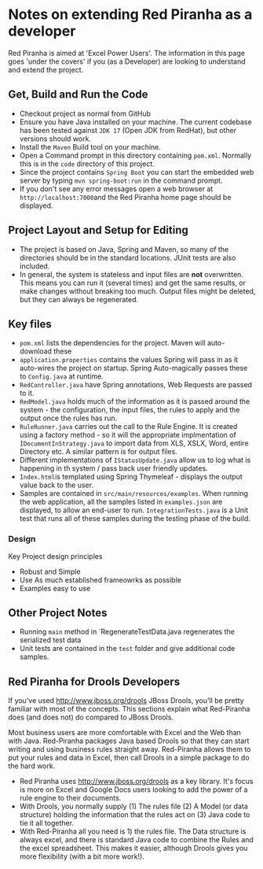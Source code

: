 # Notes on extending Red Piranha as a developer

Red Piranha is aimed at 'Excel Power Users'. The information in this page goes 'under the covers' if you (as a Developer) are looking to understand and extend the project.

## Get, Build and Run the Code

* Checkout project as normal from GitHub
* Ensure you have Java installed on your machine. The current codebase has been tested against `JDK 17` (Open JDK from RedHat), but other versions should work.
* Install the `Maven` Build tool on your machine.
* Open a Command prompt in this directory containing `pom.xml`. Normally this is in the `code` directory of this project.
* Since the project contains `Spring Boot` you can start the embedded web server by typing `mvn spring-boot:run` in the command prompt.
* If you don't see any error messages open a web browser at `http://localhost:7000`and the Red Piranha home page should be displayed.

## Project Layout and Setup for Editing

* The project is based on Java, Spring and Maven, so many of the directories should be in the standard locations. JUnit tests are also included.
* In general, the system is stateless and input files are **not** overwritten. This means you can run it (several times) and get the same results, or make changes without breaking too much. Output files might be deleted, but  they can always be regenerated.

## Key files

* `pom.xml` lists the dependencies for the project. Maven will auto-download these
* `application.properties` contains the values Spring will pass in as it auto-wires the project on startup. Spring Auto-magically passes these to `Config.java`  at runtime.
* `RedController.java` have Spring annotations, Web Requests are passed to it.
* `RedModel.java` holds much of the information as it is passed around the system - the configuration, the input files, the rules to apply and the output once the rules has run.
* `RuleRunner.java` carries out the call to the Rule Engine. It is created using a factory method - so it will the appropriate implmentation of `ÌDocumentInStrategy.java` to import data from XLS, XSLX, Word, entire Directory etc. A similar pattern is for output files.
* Different implementations of `IStatusUpdate.java` allow us to log what is happening in th system / pass back user friendly updates.
* `Ìndex.html`is templated using Spring Thymeleaf - displays the output value back to the user.
* Samples are contained in `src/main/resources/examples`. When running the web application, all the samples listed in `examples.json` are displayed, to allow an end-user to run. `IntegrationTests.java` is a Unit test that runs all of these samples during the testing phase of the build.

### Design

Key Project design principles

* Robust and Simple
* Use As much established frameowrks as possible
* Examples easy to use

## Other Project Notes

* Running `main` method in `RegenerateTestData.java regenerates the serialized test data
* Unit tests are contained in the `test` folder and give additional code samples.

## Red Piranha for Drools Developers

If you've used <http://www.jboss.org/drools> JBoss Drools, you'll be pretty familiar with most of the concepts. This sections explain what Red-Piranha does (and does not) do compared to JBoss Drools.

Most business users are more comfortable with Excel and the Web than with Java. Red-Piranha packages Java based Drools so that they can start writing and using business rules straight away. Red-Piranha allows them to put your rules and data in Excel, then call Drools in a simple package to do the hard work.

* Red Piranha uses <http://www.jboss.org/drools> as a key library. It's focus is more on Excel and Google Docs users looking to add the power of a rule engine to their documents.
* With Drools, you normally supply (1) The rules file (2) A Model (or data structure) holding the information that the rules act on (3) Java code to tie it all together.
* With Red-Piranha all you need is 1) the rules file. The Data structure is always excel, and there is standard Java code to combine the Rules and the excel spreadsheet. This makes it easier, although Drools gives you more flexibility (with a bit more work!).



